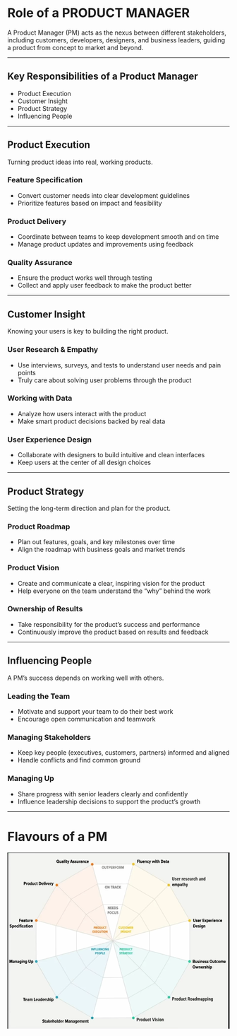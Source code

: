 # Role of a PRODUCT MANAGER

A Product Manager (PM) acts as the nexus between different stakeholders, including customers, developers, designers, and business leaders, guiding a product from concept to market and beyond.

---

## Key Responsibilities of a Product Manager

- Product Execution  
- Customer Insight  
- Product Strategy  
- Influencing People

---

## Product Execution  
Turning product ideas into real, working products.

### Feature Specification
- Convert customer needs into clear development guidelines  
- Prioritize features based on impact and feasibility  

### Product Delivery
- Coordinate between teams to keep development smooth and on time  
- Manage product updates and improvements using feedback  

### Quality Assurance
- Ensure the product works well through testing  
- Collect and apply user feedback to make the product better  

---

## Customer Insight  
Knowing your users is key to building the right product.

### User Research & Empathy
- Use interviews, surveys, and tests to understand user needs and pain points  
- Truly care about solving user problems through the product  

### Working with Data
- Analyze how users interact with the product  
- Make smart product decisions backed by real data  

### User Experience Design
- Collaborate with designers to build intuitive and clean interfaces  
- Keep users at the center of all design choices  

---

## Product Strategy  
Setting the long-term direction and plan for the product.

### Product Roadmap
- Plan out features, goals, and key milestones over time  
- Align the roadmap with business goals and market trends  

### Product Vision
- Create and communicate a clear, inspiring vision for the product  
- Help everyone on the team understand the “why” behind the work  

### Ownership of Results
- Take responsibility for the product’s success and performance  
- Continuously improve the product based on results and feedback  

---

## Influencing People  
A PM’s success depends on working well with others.

### Leading the Team
- Motivate and support your team to do their best work  
- Encourage open communication and teamwork  

### Managing Stakeholders
- Keep key people (executives, customers, partners) informed and aligned  
- Handle conflicts and find common ground  

### Managing Up
- Share progress with senior leaders clearly and confidently  
- Influence leadership decisions to support the product’s growth  

---

# Flavours of a PM
![Flavours of a PM](Flavours-of-a-pm.png)
